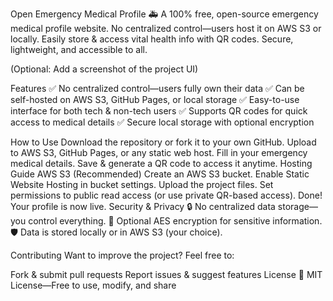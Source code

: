 Open Emergency Medical Profile 🚑
A 100% free, open-source emergency medical profile website. No centralized control—users host it on AWS S3 or locally. Easily store & access vital health info with QR codes. Secure, lightweight, and accessible to all.

(Optional: Add a screenshot of the project UI)

Features
✅ No centralized control—users fully own their data
✅ Can be self-hosted on AWS S3, GitHub Pages, or local storage
✅ Easy-to-use interface for both tech & non-tech users
✅ Supports QR codes for quick access to medical details
✅ Secure local storage with optional encryption

How to Use
Download the repository or fork it to your own GitHub.
Upload to AWS S3, GitHub Pages, or any static web host.
Fill in your emergency medical details.
Save & generate a QR code to access it anytime.
Hosting Guide
AWS S3 (Recommended)
Create an AWS S3 bucket.
Enable Static Website Hosting in bucket settings.
Upload the project files.
Set permissions to public read access (or use private QR-based access).
Done! Your profile is now live.
Security & Privacy
🔒 No centralized data storage—you control everything.
🔐 Optional AES encryption for sensitive information.
🛡️ Data is stored locally or in AWS S3 (your choice).

Contributing
Want to improve the project? Feel free to:

Fork & submit pull requests
Report issues & suggest features
License
📜 MIT License—Free to use, modify, and share

